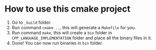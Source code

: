 # How to use this cmake project

1. Go to `_build` folder.
2. Run command `cmake ..`, this will generate a `Makefile` for you.
3. Run command `make`, this will create a `bin` folder in `CPP_LANGUAGE_IMPLEMENTATION` folder and place all the binary files in it.
3. Done! You can now run binaries in `bin` folder.
